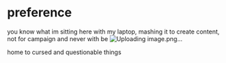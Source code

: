 # preference
you know what 
im sitting here with my laptop, mashing it to create content, 
not for campaign and never with be
![Uploading image.png…]()
















home to cursed and questionable things
